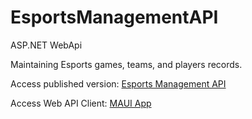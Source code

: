 # EsportsManagementAPI
ASP.NET WebApi

Maintaining Esports games, teams, and players records.

Access published version: [Esports Management API](https://esportsmanagementapi.azurewebsites.net/swagger)

Access Web API Client: [MAUI App](https://github.com/khalilpyh/EsportsManagementMAUISolution)
